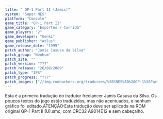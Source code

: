 ```yaml
---
title: " GP-1 Part II (Jamis)"
system: "Super NES"
platform: "Console"
game_title: "GP-1 Part II"
game_category: "Esportes / Corrida"
game_players: "2"
game_developer: "Genki"
game_publisher: "Atlus"
game_release_date: "1995"
patch_author: "Jamis Casusa da Silva"
patch_group: "Nenhum"
patch_site: ""
patch_version: "???"
patch_release: "26/08/2009"
patch_type: "IPS"
patch_progress: "???"
patch_images: ["//img.romhackers.org/traducoes/%5BSNES%5D%20GP-1%20Part%20II%20-%20Jamis%20-%201.png","//img.romhackers.org/traducoes/%5BSNES%5D%20GP-1%20Part%20II%20-%20Jamis%20-%202.png","//img.romhackers.org/traducoes/%5BSNES%5D%20GP-1%20Part%20II%20-%20Jamis%20-%203.png"]
---
```

Esta é a primeira tradução do tradutor freelancer Jamis Casusa da Silva. Os poucos textos do jogo estão traduzidos, mas não acentuados, e nenhum gráfico foi editado.ATENÇÃO:Esta tradução deve ser aplicada na ROM original GP-1 Part II (U).smc, com CRC32 A9014E12 e sem cabeçalho.